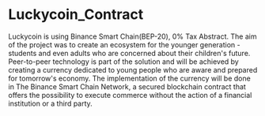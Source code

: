 # Luckycoin_Contract
Luckycoin is using Binance Smart Chain(BEP-20), 0% Tax
Abstract. The aim of the project was to create an ecosystem for the younger generation - students and even adults who are concerned about their children's future.
Peer-to-peer technology is part of the solution and will be achieved by creating a currency dedicated to young people who are aware and prepared for tomorrow's economy.
The implementation of the currency will be done in The Binance Smart Chain Network, a secured blockchain contract that offers the possibility to execute commerce without the action of a financial institution or a third party.
